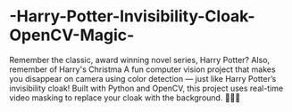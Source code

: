 # -Harry-Potter-Invisibility-Cloak-OpenCV-Magic-
Remember the classic, award winning novel series, Harry Potter?
Also, remember of Harry's Christma
A fun computer vision project that makes you disappear on camera using color detection — just like Harry Potter’s invisibility cloak! Built with Python and OpenCV, this project uses real-time video masking to replace your cloak with the background. 🧙‍♂️✨
